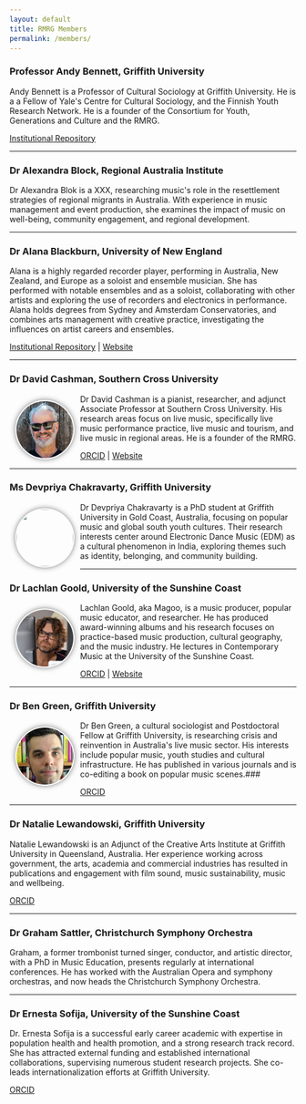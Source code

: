 ```yaml
---
layout: default
title: RMRG Members
permalink: /members/
---
```


### Professor Andy Bennett, Griffith University

Andy Bennett is a Professor of Cultural Sociology at Griffith University. He is a a Fellow of Yale's Centre for Cultural Sociology, and the Finnish Youth Research Network. He is a founder of the Consortium for Youth, Generations and Culture and the RMRG.

[Institutional Repository](https://experts.griffith.edu.au/18774-andy-bennett/publications)

---

### Dr Alexandra Block, Regional Australia Institute

Dr Alexandra Blok is a XXX, researching music's role in the resettlement strategies of regional migrants in Australia. With experience in music management and event production, she examines the impact of music on well-being, community engagement, and regional development.

---

### Dr Alana Blackburn, University of New England

Alana is a highly regarded recorder player, performing in Australia, New Zealand, and Europe as a soloist and ensemble musician. She has performed with notable ensembles and as a soloist, collaborating with other artists and exploring the use of recorders and electronics in performance. Alana holds degrees from Sydney and Amsterdam Conservatories, and combines arts management with creative practice, investigating the influences on artist careers and ensembles. 

[Institutional Repository](https://www.une.edu.au/staff-profiles/hass/ablackb6) | [Website](https://www.alana-blackburn.com/)

---

### Dr David Cashman, Southern Cross University

<img src="../assets/images/david.png" style="width: 100px; height: 100px; float: left; margin: 10px; padding: 2px; border-radius: 50%; box-shadow: 0px 0px 10px rgba(0, 0, 0, 0.5);">

<div>
Dr David Cashman is a pianist, researcher, and adjunct Associate Professor at Southern Cross University. His research areas focus on live music, specifically live music performance practice, live music and tourism, and live music in regional areas. He is a founder of the RMRG.

[ORCID](https://orcid.org/0000-0003-4534-2947) | [Website](http://www.davidcashman.com.au)
</div>

---

### Ms Devpriya Chakravarty, Griffith University

<img src="../assets/images/daevpriya.png" style="width: 100px; height: 100px; float: left; margin: 10px; padding: 2px; border-radius: 50%; box-shadow: 0px 0px 10px rgba(0, 0, 0, 0.5);">

Dr Devpriya Chakravarty is a PhD student at Griffith University in Gold Coast, Australia, focusing on popular music and global south youth cultures. Their research interests center around Electronic Dance Music (EDM) as a cultural phenomenon in India, exploring themes such as identity, belonging, and community building.

---

### Dr Lachlan Goold, University of the Sunshine Coast

<img src="../assets/images/lachlan.png" style="width: 100px; height: 100px; float: left; margin: 10px; padding: 2px; border-radius: 50%; box-shadow: 0px 0px 10px rgba(0, 0, 0, 0.5);">

<div>

Lachlan Goold, aka Magoo, is a music producer, popular music educator, and researcher. He has produced award-winning albums and his research focuses on practice-based music production, cultural geography, and the music industry. He lectures in Contemporary Music at the University of the Sunshine Coast.

[ORCID](https://orcid.org/0000-0002-8635-2466) | [Website](https://magoosound.com/)

</div>

---

### Dr Ben Green, Griffith University

<img src="../assets/images/ben.png" style="width: 100px; height: 100px; float: left; margin: 10px; padding: 2px; border-radius: 50%; box-shadow: 0px 0px 10px rgba(0, 0, 0, 0.5);">

<div>

Dr Ben Green, a cultural sociologist and Postdoctoral Fellow at Griffith University, is researching crisis and reinvention in Australia's live music sector. His interests include popular music, youth studies and cultural infrastructure. He has published in various journals and is co-editing a book on popular music scenes.###

[ORCID](https://orcid.org/0000-0002-3382-8707)

</div>

---

### Dr Natalie Lewandowski, Griffith University

Natalie Lewandowski is an Adjunct of the Creative Arts Institute at Griffith University in Queensland, Australia. Her experience working across government, the arts, academia and commercial industries has resulted in publications and engagement with film sound, music sustainability, music and wellbeing.

[ORCID](https://orcid.org/0000-0002-8635-2466)

---

### Dr Graham Sattler, Christchurch Symphony Orchestra

Graham, a former trombonist turned singer, conductor, and artistic director, with a PhD in Music Education, presents regularly at international conferences. He has worked with the Australian Opera and symphony orchestras, and now heads the Christchurch Symphony Orchestra.

---

### Dr Ernesta Sofija, University of the Sunshine Coast

Dr. Ernesta Sofija is a successful early career academic with expertise in population health and health promotion, and a strong research track record. She has attracted external funding and established international collaborations, supervising numerous student research projects. She co-leads internationalization efforts at Griffith University.

[ORCID](https://orcid.org/0000-0002-4761-9762)